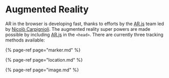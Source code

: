 # Augmented Reality

AR in the browser is developing fast, thanks to efforts by the [AR.js](https://ar-js-org.github.io/AR.js-Docs/) team led by [Nicolò Carpignioli](https://twitter.com/nicolocarp). The augmented reality super powers are made possible by including [AR.js](https://ar-js-org.github.io/AR.js-Docs/) in the `<head>`. There are currently three tracking methods available:

{% page-ref page="marker.md" %}

{% page-ref page="location.md" %}

{% page-ref page="image.md" %}



